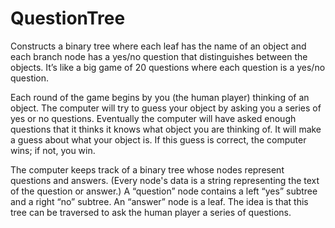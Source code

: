 # QuestionTree
Constructs a binary tree where each leaf has the name of an object and each branch node has a yes/no question that distinguishes between the objects.  It’s like a big game of 20 questions where each question is a yes/no question.

Each round of the game begins by you (the human player) thinking of an object.  The computer will try to guess your object by asking you a series of yes or no questions.  Eventually the computer will have asked enough questions that it thinks it knows what object you are thinking of.  It will make a guess about what your object is.  If this guess is correct, the computer wins; if not, you win.

The computer keeps track of a binary tree whose nodes represent questions and answers.  (Every node's data is a string representing the text of the question or answer.)  A “question” node contains a left “yes” subtree and a right “no” subtree.  An “answer” node is a leaf.  The idea is that this tree can be traversed to ask the human player a series of questions. 
